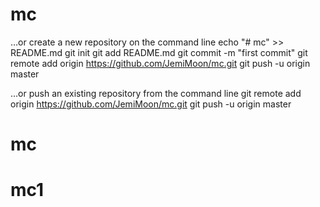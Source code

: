 # mc

…or create a new repository on the command line
echo "# mc" >> README.md
git init
git add README.md
git commit -m "first commit"
git remote add origin https://github.com/JemiMoon/mc.git
git push -u origin master

…or push an existing repository from the command line
git remote add origin https://github.com/JemiMoon/mc.git
git push -u origin master
# mc
# mc1
